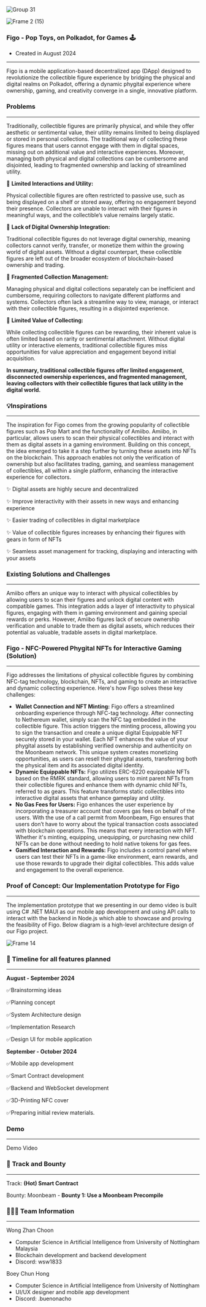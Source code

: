 ![Group 31](https://github.com/user-attachments/assets/8d3c4a1f-0629-4131-8ada-5cd015f047bd)

![Frame 2 (15)](https://github.com/user-attachments/assets/9e22f7bc-0f17-4973-b858-94861fcb8d32)

### Figo - Pop Toys, on Polkadot, for Games 🕹️

- Created in August 2024

---

Figo is a mobile application-based decentralized app (DApp) designed to revolutionize the collectible figure experience by bridging the physical and digital realms on Polkadot, offering a dynamic phygital experience where ownership, gaming, and creativity converge in a single, innovative platform.

### Problems

---

Traditionally, collectible figures are primarily physical, and while they offer aesthetic or sentimental value, their utility remains limited to being displayed or stored in personal collections. The traditional way of collecting these figures means that users cannot engage with them in digital spaces, missing out on additional value and interactive experiences. Moreover, managing both physical and digital collections can be cumbersome and disjointed, leading to fragmented ownership and lacking of streamlined utility.

🔴 **Limited Interactions and Utility:**

Physical collectible figures are often restricted to passive use, such as being displayed on a shelf or stored away, offering no engagement beyond their presence. Collectors are unable to interact with their figures in meaningful ways, and the collectible’s value remains largely static.

🔴 **Lack of Digital Ownership Integration:**

Traditional collectible figures do not leverage digital ownership, meaning collectors cannot verify, transfer, or monetize them within the growing world of digital assets. Without a digital counterpart, these collectible figures are left out of the broader ecosystem of blockchain-based ownership and trading.

🔴 **Fragmented Collection Management:**

Managing physical and digital collections separately can be inefficient and cumbersome, requiring collectors to navigate different platforms and systems. Collectors often lack a streamline way to view, manage, or interact with their collectible figures, resulting in a disjointed experience.

🔴 **Limited Value of Collecting:**

While collecting collectible figures can be rewarding, their inherent value is often limited based on rarity or sentimental attachment. Without digital utility or interactive elements, traditional collectible figures miss opportunities for value appreciation and engagement beyond initial acquisition.

**In summary, traditional collectible figures offer limited engagement, disconnected ownership experiences, and fragmented management, leaving collectors with their collectible figures that lack utility in the digital world.** 

### 💡Inspirations

---

The inspiration for Figo comes from the growing popularity of collectible figures such as Pop Mart and the functionality of Amiibo. Amiibo, in particular, allows users to scan their physical collectibles and interact with them as digital assets in a gaming environment. Building on this concept, the idea emerged to take it a step further by turning these assets into NFTs on the blockchain. This approach enables not only the verification of ownership but also facilitates trading, gaming, and seamless management of collectibles, all within a single platform, enhancing the interactive experience for collectors.

✨ Digital assets are highly secure and decentralized

✨ Improve interactivity with their assets in new ways and enhancing experience

✨ Easier trading of collectibles in digital marketplace

✨ Value of collectible figures increases by enhancing their figures with gears in form of NFTs

✨ Seamless asset management for tracking, displaying and interacting with your assets

### Existing Solutions and Challenges

---

Amiibo offers an unique way to interact with physical collectibles by allowing users to scan their figures and unlock digital content with compatible games. This integration adds a layer of interactivity to physical figures, engaging with them in gaming environment and gaining special rewards or perks. However, Amiibo figures lack of secure ownership verification and unable to trade them as digital assets, which reduces their potential as valuable, tradable assets in digital marketplace.

### Figo - NFC-Powered Phygital NFTs for Interactive Gaming (Solution)

---

Figo addresses the limitations of physical collectible figures by combining NFC-tag technology, blockchain, NFTs, and gaming to create an interactive and dynamic collecting experience. Here's how Figo solves these key challenges:

- **Wallet Connection and NFT Minting:** Figo offers a streamlined onboarding experience through NFC-tag technology. After connecting to Nethereum wallet, simply scan the NFC tag embedded in the collectible figure. This action triggers the minting process, allowing you to sign the transaction and create a unique digital Equippable NFT securely stored in your wallet. Each NFT enhances the value of your phygital assets by establishing verified ownership and authenticity on the Moonbeam network. This unique system creates monetizing opportunities, as users can resell their phygital assets, transferring both the physical item and its associated digital identity.
- **Dynamic Equippable NFTs:** Figo utilizes ERC-6220 equippable NFTs based on the RMRK standard, allowing users to mint parent NFTs from their collectible figures and enhance them with dynamic child NFTs, referred to as gears. This feature transforms static collectibles into interactive digital assets that enhance gameplay and utility.
- **No Gas Fees for Users:** Figo enhances the user experience by incorporating a treasurer account that covers gas fees on behalf of the users. With the use of a call permit from Moonbeam, Figo ensures that users don’t have to worry about the typical transaction costs associated with blockchain operations. This means that every interaction with NFT. Whether it's minting, equipping, unequipping, or purchasing new child NFTs can be done without needing to hold native tokens for gas fees.
- **Gamified Interaction and Rewards:** Figo includes a control panel where users can test their NFTs in a game-like environment, earn rewards, and use those rewards to upgrade their digital collectibles. This adds value and engagement to the overall experience.

### Proof of Concept: Our Implementation Prototype for Figo

---

The implementation prototype that we presenting in our demo video is built using C# .NET MAUI as our mobile app development and using API calls to interact with the backend in Node.js which able to showcase and proving the feasibility of Figo. Below diagram is a high-level architecture design of our Figo project.

![Frame 14](https://github.com/user-attachments/assets/f27b8e1c-3112-40d2-9e9a-f5a66176422c)

### **📅 Timeline for all features planned**

---

**August - September 2024**

✅Brainstorming ideas

✅Planning concept

✅System Architecture design

✅Implementation Research

✅Design UI for mobile application

**September - October 2024**

✅Mobile app development

✅Smart Contract development

✅Backend and WebSocket development

✅3D-Printing NFC cover

✅Preparing initial review materials.

### Demo

---

Demo Video

### 🏅 **Track and Bounty**

---

Track: **(Hot) Smart Contract**

Bounty: Moonbeam - **Bounty 1: Use a Moonbeam Precompile**

### 🧑🏻‍🏭 **Team Information**

---

Wong Zhan Choon

- Computer Science in Artificial Intelligence from University of Nottingham Malaysia
- Blockchain development and backend development
- Discord: wsw1833

Boey Chun Hong

- Computer Science in Artificial Intelligence from University of Nottingham
- UI/UX designer and mobile app development
- Discord: .buenonacho
